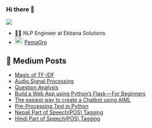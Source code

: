 ### Hi there 👋

![](https://komarev.com/ghpvc/?username=pemagrg1)


- :technologist:	NLP Engineer at Ekbana Solutions
- <img alt="PemaGrg | LinkedIn" width="22px" src="https://cdn.jsdelivr.net/npm/simple-icons@v3/icons/linkedin.svg" /> <a href=https://www.linkedin.com/in/pemagrg/>PemaGrg</a>

##  📕  Medium Posts
- [Magic of TF-IDF](https://medium.com/analytics-vidhya/magic-of-tf-idf-202649d39c2f)
- [Audio Signal Processing](https://blog.ekbana.com/audio-signal-processing-f7e86d415489)
- [Question Analysis](https://pemagrg.medium.com/question-analysis-967ff91603e9)
- [Build a Web App using Python’s Flask — For Beginners](https://pemagrg.medium.com/build-a-web-app-using-pythons-flask-for-beginners-f28315256893)
- [The easiest way to create a Chatbot using AIML](https://blog.ekbana.com/the-easiest-way-to-create-a-chatbot-using-aiml-ec09b12dd2e1)
- [Pre-Processing Text in Python](https://blog.ekbana.com/pre-processing-text-in-python-ad13ea544dae)
- [Nepali Part of Speech(POS) Tagging](https://blog.ekbana.com/nepali-part-of-speech-pos-tagging-72eff56111c0)
- [Hindi Part of Speech(POS) Tagging](https://blog.ekbana.com/hindi-part-of-speech-pos-tagging-5c3b8a6302b4)
